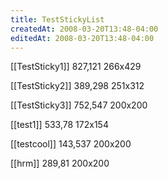 ```yaml
---
title: TestStickyList
createdAt: 2008-03-20T13:48-04:00
editedAt: 2008-03-20T13:48-04:00
---
```


[[TestSticky1]] 827,121 266x429

[[TestSticky2]] 389,298 251x312

[[TestSticky3]] 752,547 200x200

[[test1]] 533,78 172x154

[[testcool]] 143,537 200x200

[[hrm]] 289,81 200x200


